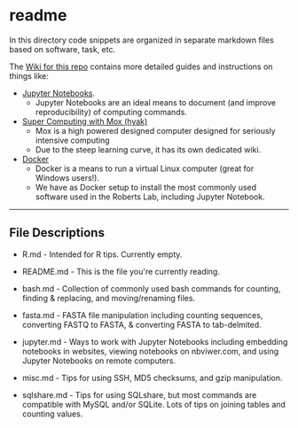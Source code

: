 # readme
 In this directory code snippets are organized in separate markdown files based on software, task, etc.
 
 The [Wiki for this repo](https://github.com/RobertsLab/code/wiki) contains more detailed guides and instructions on things like:
 
 - [Jupyter Notebooks](https://github.com/RobertsLab/code/wiki/Jupyter-Notebook-Guide).
     - Jupyter Notebooks are an ideal means to document (and improve reproducibility) of computing commands.
 - [Super Computing with Mox (hyak)](https://github.com/RobertsLab/hyak_mox/wiki)
     - Mox is a high powered designed computer designed for seriously intensive computing
     - Due to the steep learning curve, it has its own dedicated wiki.
 - [Docker](https://github.com/RobertsLab/code/wiki/Docker-Guide)
     - Docker is a means to run a virtual Linux computer (great for Windows users!).
     - We have as Docker setup to install the most commonly used software used in the Roberts Lab, including Jupyter Notebook.

---

## File Descriptions

- R.md - Intended for R tips. Currently empty.

- README.md - This is the file you're currently reading.

- bash.md - Collection of commonly used bash commands for counting, finding & replacing, and moving/renaming files.

- fasta.md - FASTA file manipulation including counting sequences, converting FASTQ to FASTA, & converting FASTA to tab-delmited.

- jupyter.md - Ways to work with Jupyter Notebooks including embedding notebooks in websites, viewing notebooks on nbviwer.com, and using Jupyter Notebooks on remote computers.

- misc.md - Tips for using SSH, MD5 checksums, and gzip manipulation.

- sqlshare.md - Tips for using SQLshare, but most commands are compatible with MySQL and/or SQLite. Lots of tips on joining tables and counting values.
